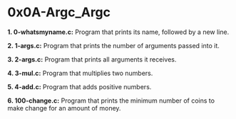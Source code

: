 # 0x0A-Argc_Argc

**1. 0-whatsmyname.c:**  Program that prints its name, followed by a new line.

**2. 1-args.c:** Program that prints the number of arguments passed into it.

**3. 2-args.c:** Program that prints all arguments it receives.

**4. 3-mul.c:** Program that multiplies two numbers.

**5. 4-add.c:** Program that adds positive numbers.

**6. 100-change.c:** Program that prints the minimum number of coins to make change for an amount of money.